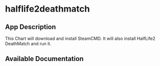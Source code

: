 # halflife2deathmatch

## App Description

This Chart will download and install SteamCMD. It will also install HalfLife2 DeathMatch and run it.

## Available Documentation

